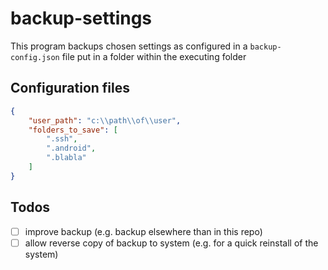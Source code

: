 # backup-settings

This program backups chosen settings as configured in a `backup-config.json` file put in a folder within the executing folder

## Configuration files

```json
{
    "user_path": "c:\\path\\of\\user",
    "folders_to_save": [
        ".ssh",
        ".android",
        ".blabla"
    ]
}
```

## Todos

- [ ] improve backup (e.g. backup elsewhere than in this repo)
- [ ] allow reverse copy of backup to system (e.g. for a quick reinstall of the system)
